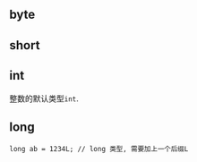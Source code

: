 ## byte



## short



## int

整数的默认类型`int`.



## long

```
long ab = 1234L; // long 类型, 需要加上一个后缀L
```

